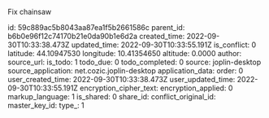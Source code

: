 Fix chainsaw

id: 59c889ac5b8043aa87ea1f5b2661586c
parent_id: b6b0e96f12c74170b21e0da90b1e6d2a
created_time: 2022-09-30T10:33:38.473Z
updated_time: 2022-09-30T10:33:55.191Z
is_conflict: 0
latitude: 44.10947530
longitude: 10.41354650
altitude: 0.0000
author: 
source_url: 
is_todo: 1
todo_due: 0
todo_completed: 0
source: joplin-desktop
source_application: net.cozic.joplin-desktop
application_data: 
order: 0
user_created_time: 2022-09-30T10:33:38.473Z
user_updated_time: 2022-09-30T10:33:55.191Z
encryption_cipher_text: 
encryption_applied: 0
markup_language: 1
is_shared: 0
share_id: 
conflict_original_id: 
master_key_id: 
type_: 1